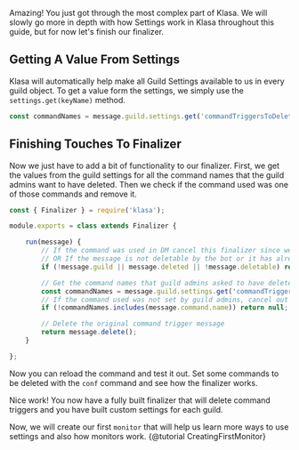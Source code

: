 Amazing! You just got through the most complex part of Klasa. We will slowly go more in depth with how Settings work in Klasa throughout this guide, but for now let's finish our finalizer.

## Getting A Value From Settings

Klasa will automatically help make all Guild Settings available to us in every guild object. To get a value form the settings, we simply use the `settings.get(keyName)` method.

```js
const commandNames = message.guild.settings.get('commandTriggersToDelete');
```

## Finishing Touches To Finalizer

Now we just have to add a bit of functionality to our finalizer. First, we get the values from the guild settings for all the command names that the guild admins want to have deleted. Then we check if the command used was one of those commands and remove it.

```js
const { Finalizer } = require('klasa');

module.exports = class extends Finalizer {

	run(message) {
		// If the command was used in DM cancel this finalizer since we can't delete users messages in a DM.
		// OR If the message is not deletable by the bot or it has already been deleted cancel out
		if (!message.guild || message.deleted || !message.deletable) return null;

		// Get the command names that guild admins asked to have deleted on their server
		const commandNames = message.guild.settings.get('commandTriggersToDelete');
		// If the command used was not set by guild admins, cancel out
		if (!commandNames.includes(message.command.name)) return null;

		// Delete the original command trigger message
		return message.delete();
	}

};
```

Now you can reload the command and test it out. Set some commands to be deleted with the `conf` command and see how the finalizer works.

Nice work! You now have a fully built finalizer that will delete command triggers and you have built custom settings for each guild.

Now, we will create our first `monitor` that will help us learn more ways to use settings and also how monitors work. {@tutorial CreatingFirstMonitor}
